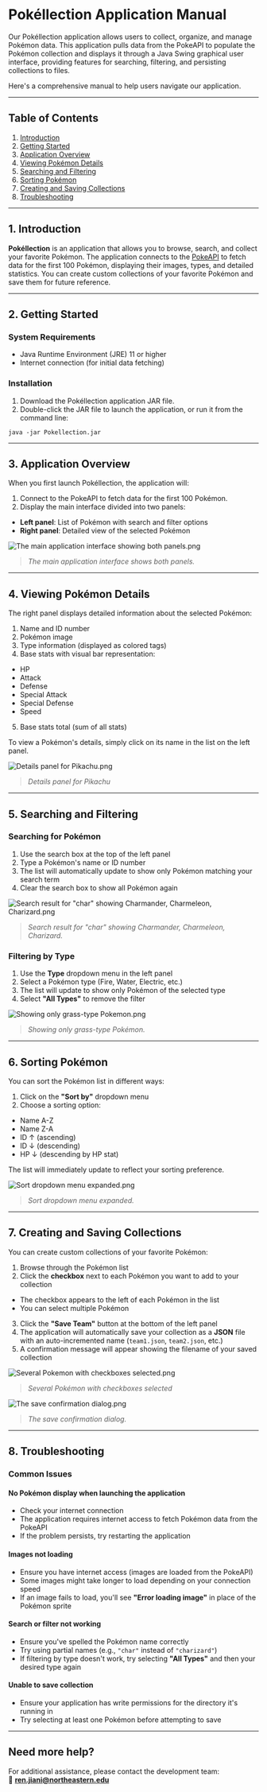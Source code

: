 # Pokéllection Application Manual

Our Pokéllection application allows users to collect, organize, and manage Pokémon data. This application pulls data from the PokeAPI to populate the Pokémon collection and displays it through a Java Swing graphical user interface, providing features for searching, filtering, and persisting collections to files.

Here's a comprehensive manual to help users navigate our application.

---

## Table of Contents
1. [Introduction](#1-introduction)
2. [Getting Started](#2-getting-started)
3. [Application Overview](#3-application-overview)
4. [Viewing Pokémon Details](#4-viewing-pokémon-details)
5. [Searching and Filtering](#5-searching-and-filtering)
6. [Sorting Pokémon](#6-sorting-pokémon)
7. [Creating and Saving Collections](#7-creating-and-saving-collections)
8. [Troubleshooting](#8-troubleshooting)

---

## 1. Introduction

**Pokéllection** is an application that allows you to browse, search, and collect your favorite Pokémon. The application connects to the [PokeAPI](https://pokeapi.co/) to fetch data for the first 100 Pokémon, displaying their images, types, and detailed statistics. You can create custom collections of your favorite Pokémon and save them for future reference.

---

## 2. Getting Started

### System Requirements
- Java Runtime Environment (JRE) 11 or higher
- Internet connection (for initial data fetching)

### Installation
1. Download the Pokéllection application JAR file.
2. Double-click the JAR file to launch the application, or run it from the command line:

``java -jar Pokellection.jar``

---

## 3. Application Overview

When you first launch Pokéllection, the application will:

1. Connect to the PokeAPI to fetch data for the first 100 Pokémon.
2. Display the main interface divided into two panels:
- **Left panel**: List of Pokémon with search and filter options
- **Right panel**: Detailed view of the selected Pokémon

![The main application interface showing both panels.png](Screenshots/The%20main%20application%20interface%20showing%20both%20panels.png)
> _The main application interface shows both panels._

---

## 4. Viewing Pokémon Details

The right panel displays detailed information about the selected Pokémon:

1. Name and ID number
2. Pokémon image
3. Type information (displayed as colored tags)
4. Base stats with visual bar representation:
- HP
- Attack
- Defense
- Special Attack
- Special Defense
- Speed
5. Base stats total (sum of all stats)

To view a Pokémon's details, simply click on its name in the list on the left panel.

![Details panel for Pikachu.png](Screenshots/Details%20panel%20for%20Pikachu.png)
> _Details panel for Pikachu_

---

## 5. Searching and Filtering

### Searching for Pokémon
1. Use the search box at the top of the left panel
2. Type a Pokémon's name or ID number
3. The list will automatically update to show only Pokémon matching your search term
4. Clear the search box to show all Pokémon again

![Search result for "char" showing Charmander, Charmeleon, Charizard.png](Screenshots/Search%20result%20for%20%22char%22%20showing%20Charmander%2C%20Charmeleon%2C%20Charizard.png)
> _Search result for "char" showing Charmander, Charmeleon, Charizard._

### Filtering by Type
1. Use the **Type** dropdown menu in the left panel
2. Select a Pokémon type (Fire, Water, Electric, etc.)
3. The list will update to show only Pokémon of the selected type
4. Select **"All Types"** to remove the filter

![Showing only grass-type Pokemon.png](Screenshots/Showing%20only%20grass-type%20Pokemon.png)
> _Showing only grass-type Pokémon._

---

## 6. Sorting Pokémon

You can sort the Pokémon list in different ways:

1. Click on the **"Sort by"** dropdown menu
2. Choose a sorting option:
- Name A-Z
- Name Z-A
- ID ↑ (ascending)
- ID ↓ (descending)
- HP ↓ (descending by HP stat)

The list will immediately update to reflect your sorting preference.

![Sort dropdown menu expanded.png](Screenshots/Sort%20dropdown%20menu%20expanded.png)
> _Sort dropdown menu expanded._

---

## 7. Creating and Saving Collections

You can create custom collections of your favorite Pokémon:

1. Browse through the Pokémon list
2. Click the **checkbox** next to each Pokémon you want to add to your collection
- The checkbox appears to the left of each Pokémon in the list
- You can select multiple Pokémon
3. Click the **"Save Team"** button at the bottom of the left panel
4. The application will automatically save your collection as a **JSON** file with an auto-incremented name (`team1.json`, `team2.json`, etc.)
5. A confirmation message will appear showing the filename of your saved collection

![Several Pokemon with checkboxes selected.png](Screenshots/Several%20Pokemon%20with%20checkboxes%20selected.png)
> _Several Pokémon with checkboxes selected_  

![The save confirmation dialog.png](Screenshots/The%20save%20confirmation%20dialog.png)
> _The save confirmation dialog._

---

## 8. Troubleshooting

### Common Issues

#### No Pokémon display when launching the application
- Check your internet connection
- The application requires internet access to fetch Pokémon data from the PokeAPI
- If the problem persists, try restarting the application

#### Images not loading
- Ensure you have internet access (images are loaded from the PokeAPI)
- Some images might take longer to load depending on your connection speed
- If an image fails to load, you'll see **"Error loading image"** in place of the Pokémon sprite

#### Search or filter not working
- Ensure you've spelled the Pokémon name correctly
- Try using partial names (e.g., `"char"` instead of `"charizard"`)
- If filtering by type doesn't work, try selecting **"All Types"** and then your desired type again

#### Unable to save collection
- Ensure your application has write permissions for the directory it's running in
- Try selecting at least one Pokémon before attempting to save

---

## Need more help?

For additional assistance, please contact the development team:  
📧 **ren.jiani@northeastern.edu**

